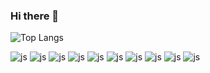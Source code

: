 ### Hi there 👋

![Top Langs](https://github-readme-stats.vercel.app/api/top-langs/?username=romay99&layout=compact)

<!--
**romay99/romay99** is a ✨ _special_ ✨ repository because its `README.md` (this file) appears on your GitHub profile.

Here are some ideas to get you started:

- 🔭 I’m currently working on ...
- 🌱 I’m currently learning ...
- 👯 I’m looking to collaborate on ...
- 🤔 I’m looking for help with ...
- 💬 Ask me about ...
- 📫 How to reach me: ...
- 😄 Pronouns: ...
- ⚡ Fun fact: ...
-->

![js](https://img.shields.io/badge/HTML-239120?style=for-the-badge&logo=html5&logoColor=white)
![js](https://img.shields.io/badge/CSS-239120?&style=for-the-badge&logo=css3&logoColor=white)
	![js](https://img.shields.io/badge/JavaScript-F7DF1E?style=for-the-badge&logo=JavaScript&logoColor=white)
![js]( https://img.shields.io/badge/Java-ED8B00?style=for-the-badge&logo=openjdk&logoColor=white)
 ![js](	https://img.shields.io/badge/React-20232A?style=for-the-badge&logo=react&logoColor=61DAFB)
  	![js](https://img.shields.io/badge/Bootstrap-563D7C?style=for-the-badge&logo=bootstrap&logoColor=white)
   	![js](https://img.shields.io/badge/Spring-6DB33F?style=for-the-badge&logo=spring&logoColor=white)
    ![js](	https://img.shields.io/badge/MySQL-00000F?style=for-the-badge&logo=mysql&logoColor=white)
     ![js](	https://img.shields.io/badge/Amazon_AWS-232F3E?style=for-the-badge&logo=amazon-aws&logoColor=white)
   ![js](   https://img.shields.io/badge/json%20web%20tokens-323330?style=for-the-badge&logo=json-web-tokens&logoColor=pink)
